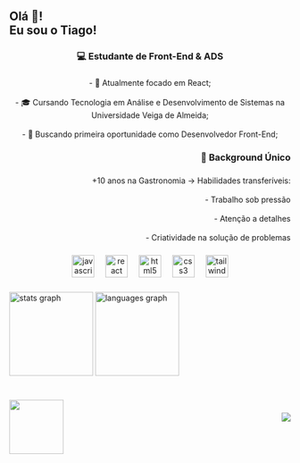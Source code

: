 <h2 align="left">Olá 👋!<br>Eu sou o Tiago!</h2>

###

<h3 align="center">💻 Estudante de Front-End & ADS</h3>

###

<p align="center">- 🌱 Atualmente focado em React;<br><br>- 🎓 Cursando Tecnologia em Análise e Desenvolvimento de Sistemas na Universidade Veiga de Almeida;<br><br>- 🎯 Buscando primeira oportunidade como Desenvolvedor Front-End;</p>

###

<h3 align="right">🍳 Background Único</h3>

###

<p align="right">+10 anos na Gastronomia → Habilidades transferíveis:<br><br>- Trabalho sob pressão<br><br>- Atenção a detalhes<br><br>- Criatividade na solução de problemas</p>

###

<div align="center">
  <img src="https://cdn.jsdelivr.net/gh/devicons/devicon/icons/javascript/javascript-original.svg" height="40" alt="javascript logo"  />
  <img width="12" />
  <img src="https://cdn.jsdelivr.net/gh/devicons/devicon/icons/react/react-original.svg" height="40" alt="react logo"  />
  <img width="12" />
  <img src="https://cdn.jsdelivr.net/gh/devicons/devicon/icons/html5/html5-original.svg" height="40" alt="html5 logo"  />
  <img width="12" />
  <img src="https://cdn.jsdelivr.net/gh/devicons/devicon/icons/css3/css3-original.svg" height="40" alt="css3 logo"  />
  <img width="12" />
  <img src="https://cdn.jsdelivr.net/gh/devicons/devicon/icons/tailwindcss/tailwindcss-original-wordmark.svg" height="40" alt="tailwindcss logo"  />
</div>

###

<div align="left">
  <img src="https://github-readme-stats.vercel.app/api?username=TiagoLeopoldo&hide_title=false&hide_rank=false&show_icons=true&include_all_commits=true&count_private=true&disable_animations=false&theme=dracula&locale=pt-br&hide_border=false" height="150" alt="stats graph"  />
  <img src="https://github-readme-stats.vercel.app/api/top-langs?username=TiagoLeopoldo&locale=pt-br&hide_title=false&layout=compact&card_width=320&langs_count=5&theme=dracula&hide_border=false" height="150" alt="languages graph"  />
</div>

###

<br clear="both">

<img align="left" height="97" src="https://i.imgflip.com/8ufpld.gif"  />

###

<div align="right">
  <img src="https://profile-counter.glitch.me/TiagoLeopoldo/count.svg?"  />
</div>

###
